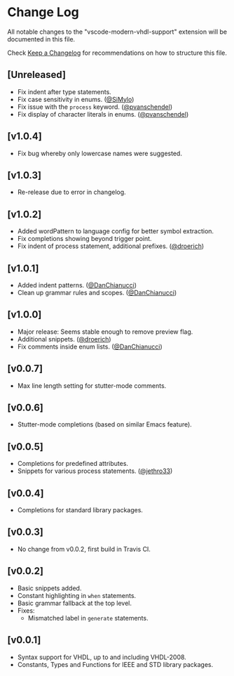 # Change Log
All notable changes to the "vscode-modern-vhdl-support" extension will be documented in this file.

Check [Keep a Changelog](http://keepachangelog.com/) for recommendations on how to structure this file.

## [Unreleased]
- Fix indent after type statements.
- Fix case sensitivity in enums. ([@SiMylo](https://github.com/SiMylo))
- Fix issue with the `process` keyword. ([@pvanschendel](https://github.com/pvanschendel))
- Fix display of character literals in enums. ([@pvanschendel](https://github.com/pvanschendel))

## [v1.0.4]
- Fix bug whereby only lowercase names were suggested.

## [v1.0.3]
- Re-release due to error in changelog.

## [v1.0.2]
- Added wordPattern to language config for better symbol extraction.
- Fix completions showing beyond trigger point.
- Fix indent of process statement, additional prefixes. ([@droerich](https://github.com/droerich))

## [v1.0.1]
- Added indent patterns. ([@DanChianucci](https://github.com/DanChianucci))
- Clean up grammar rules and scopes. ([@DanChianucci](https://github.com/DanChianucci))

## [v1.0.0]
- Major release: Seems stable enough to remove preview flag.
- Additional snippets. ([@droerich](https://github.com/droerich))
- Fix comments inside enum lists. ([@DanChianucci](https://github.com/DanChianucci))

## [v0.0.7]
- Max line length setting for stutter-mode comments.

## [v0.0.6]
- Stutter-mode completions (based on similar Emacs feature).

## [v0.0.5]
- Completions for predefined attributes.
- Snippets for various process statements. ([@jethro33](https://github.com/jethro33))

## [v0.0.4]
- Completions for standard library packages.

## [v0.0.3]
- No change from v0.0.2, first build in Travis CI.

## [v0.0.2]
- Basic snippets added.
- Constant highlighting in `when` statements.
- Basic grammar fallback at the top level.
- Fixes:
    - Mismatched label in `generate` statements.

## [v0.0.1]
- Syntax support for VHDL, up to and including VHDL-2008.
- Constants, Types and Functions for IEEE and STD library packages.